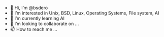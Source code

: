 - 👋 Hi, I’m @bsdero
- 👀 I’m interested in Unix, BSD, Linux, Operating Systems, File system, AI
- 🌱 I’m currently learning AI
- 💞️ I’m looking to collaborate on ...
- 📫 How to reach me ...

<!---
bsdero/bsdero is a ✨ special ✨ repository because its `README.md` (this file) appears on your GitHub profile.
You can click the Preview link to take a look at your changes.
--->
